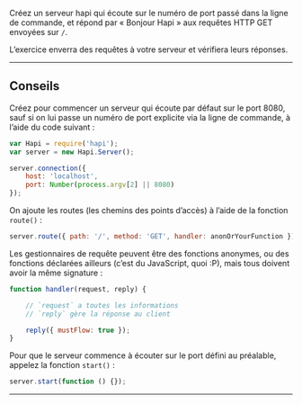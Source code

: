 Créez un serveur hapi qui écoute sur le numéro de port passé dans
la ligne de commande, et répond par « Bonjour Hapi » aux requêtes
HTTP GET envoyées sur `/`.

L’exercice enverra des requêtes à votre serveur et vérifiera leurs réponses.

-----------------------------------------------------------------

## Conseils

Créez pour commencer un serveur qui écoute par défaut sur le port 8080,
sauf si on lui passe un numéro de port explicite via la ligne de commande,
à l’aide du code suivant :

```js
var Hapi = require('hapi');
var server = new Hapi.Server();

server.connection({
    host: 'localhost',
    port: Number(process.argv[2] || 8080)
});
```

On ajoute les routes (les chemins des points d’accès) à l’aide de la
fonction `route()` :

```js
server.route({ path: '/', method: 'GET', handler: anonOrYourFunction });
```

Les gestionnaires de requête peuvent être des fonctions anonymes, ou des
fonctions déclarées ailleurs (c’est du JavaScript, quoi :P), mais tous
doivent avoir la même signature :

```js
function handler(request, reply) {

    // `request` a toutes les informations
    // `reply` gère la réponse au client

    reply({ mustFlow: true });
}
```

Pour que le serveur commence à écouter sur le port défini au préalable,
appelez la fonction `start()` :

```js
server.start(function () {});
```
-----------------------------------------------------------------
